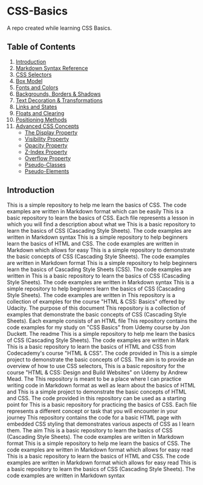 # CSS-Basics
A repo created while learning CSS Basics.
## Table of Contents
1. [Introduction](#introduction)
2. [Markdown Syntax Reference](https://www.markdownguide.org/basic-syntax/)
3. [CSS Selectors](#css-selectors)
4. [Box Model](#box-model)
5. [Fonts and Colors](#fonts-and-colors)
6. [Backgrounds, Borders & Shadows](#backgrounds-borders--shadows)
7. [Text Decoration & Transformations](#text-decoration--transformations)
8. [Links and States](#links-and-states)
9. [Floats and Clearing](#floats-and-clearing)
10. [Positioning Methods](#positioning-methods)
11. [Advanced CSS Concepts](#advanced-concepts)
     - [The Display Property](#display-property)
     - [Visibility Property](#visibility-property)
     - [Opacity Property](#opacity-property)
     - [Z-Index Property](#z-index-property)
     - [Overflow Property](#overflow-property)
     - [Pseudo-Classes](#pseudo-classes)
     - [Pseudo-Elements](#pseudo-elements)

  
## Introduction  
This is a simple repository to help me learn the basics of CSS. The code examples are written in Markdown format which can be easily
This is a basic repository to learn the basics of CSS. Each file represents a lesson in which you will find a description about what we
This is a basic repository to learn the basics of CSS (Cascading Style Sheets). The code examples are written in Markdown syntax
This is a simple repository to help beginners learn the basics of HTML and CSS. The code examples are written in Markdown which allows for easy
This is a simple repository to demonstrate the basic concepts of CSS (Cascading Style Sheets). The code examples are written in Markdown format
This is a simple repository to help beginners learn the basics of Cascading Style Sheets (CSS). The code examples are written in
This is a basic repository to learn the basics of CSS (Cascading Style Sheets). The code examples are written in Markdown syntax
This is a simple repository to help beginners learn the basics of CSS (Cascading Style Sheets). The code examples are written in
This repository is a collection of examples for the course "HTML & CSS: Basics" offered by Udacity. The purpose of this document
This repository is a collection of examples that demonstrate the basic concepts of CSS (Cascading Style Sheets). Each example consists of an HTML file
This repository contains the code examples for my study on "CSS Basics" from Udemy course by Jon Duckett. The readme
This is a simple repository to help me learn the basics of CSS (Cascading Style Sheets). The code examples are written in Mark
This is a basic repository to learn the basics of HTML and CSS from Codecademy's course "HTML & CSS". The code provided in
This is a simple project to demonstrate the basic concepts of CSS. The aim is to provide an overview of how to use CSS selectors,
This is a basic repository for the course "HTML & CSS: Design and Build Websites" on Udemy by Andrew Mead. The
This repository is meant to be a place where I can practice writing code in Markdown format as well as learn about the basics of HTML and
This is a simple project to demonstrate the basic concepts of HTML and CSS. The code provided in this repository can be used as a starting point for
This is a basic repository for practicing the basics of CSS. Each file represents a different concept or task that you will encounter in your journey
This repository contains the code for a basic HTML page with embedded CSS styling that demonstrates various aspects of CSS as I learn them. The aim
This is a basic repository to learn the basics of CSS (Cascading Style Sheets). The code examples are written in Markdown format
This is a simple repository to help me learn the basics of CSS. The code examples are written in Markdown format which allows for easy read
This is a basic repository to learn the basics of HTML and CSS. The code examples are written in Markdown format which allows for easy read
This is a basic repository to learn the basics of CSS (Cascading Style Sheets). The code examples are written in Markdown syntax
